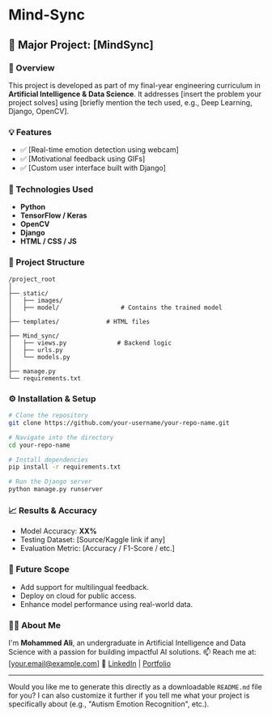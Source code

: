 # Mind-Sync

## 🧠 Major Project: \[MindSync]

### 🎯 Overview

This project is developed as part of my final-year engineering curriculum in **Artificial Intelligence & Data Science**. It addresses \[insert the problem your project solves] using \[briefly mention the tech used, e.g., Deep Learning, Django, OpenCV].


### 💡 Features

* ✅ \[Real-time emotion detection using webcam] 
* ✅ \[Motivational feedback using GIFs]
* ✅ \[Custom user interface built with Django]

### 🚀 Technologies Used

* **Python**
* **TensorFlow / Keras**
* **OpenCV**
* **Django**
* **HTML / CSS / JS**

### 📁 Project Structure

```
/project_root
│
├── static/
│   ├── images/
│   ├── model/                 # Contains the trained model
│
├── templates/             # HTML files
│
├── Mind_sync/
│   ├── views.py              # Backend logic
│   ├── urls.py
│   └── models.py
│
├── manage.py
└── requirements.txt
```

### ⚙️ Installation & Setup

```bash
# Clone the repository
git clone https://github.com/your-username/your-repo-name.git

# Navigate into the directory
cd your-repo-name

# Install dependencies
pip install -r requirements.txt

# Run the Django server
python manage.py runserver
```

### 📈 Results & Accuracy

* Model Accuracy: **XX%**
* Testing Dataset: \[Source/Kaggle link if any]
* Evaluation Metric: \[Accuracy / F1-Score / etc.]

### 📌 Future Scope

* Add support for multilingual feedback.
* Deploy on cloud for public access.
* Enhance model performance using real-world data.

### 🙋‍♂️ About Me

I'm **Mohammed Ali**, an undergraduate in Artificial Intelligence and Data Science with a passion for building impactful AI solutions.
📫 Reach me at: \[[your.email@example.com](mailto:your.email@example.com)]
🔗 [LinkedIn](https://linkedin.com/in/your-profile) | [Portfolio](https://yourportfolio.com)

---

Would you like me to generate this directly as a downloadable `README.md` file for you? I can also customize it further if you tell me what your project is specifically about (e.g., "Autism Emotion Recognition", etc.).

